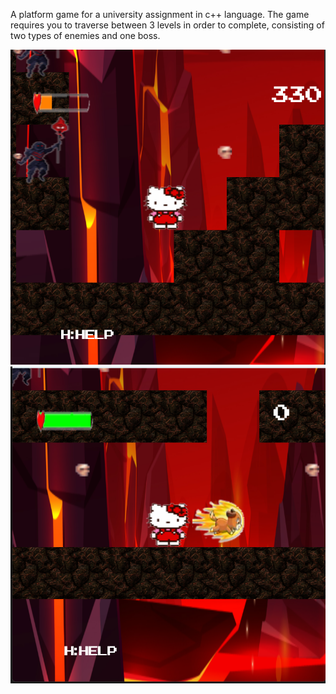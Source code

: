 A platform game for a university assignment in c++ language. The game requires you to traverse between 3 levels in order to complete, consisting of two types of enemies and one boss.  

![image alt](https://github.com/ThodTsi/cpp_platform_game/blob/975ce056b9dc8bcdd5685725cb9d73e158564d5b/gameplay_1.png)
![image alt](https://github.com/ThodTsi/cpp_platform_game/blob/0ad6125ae8fc289172ed47d00587d95a2ada90c4/gameplay2.png)
